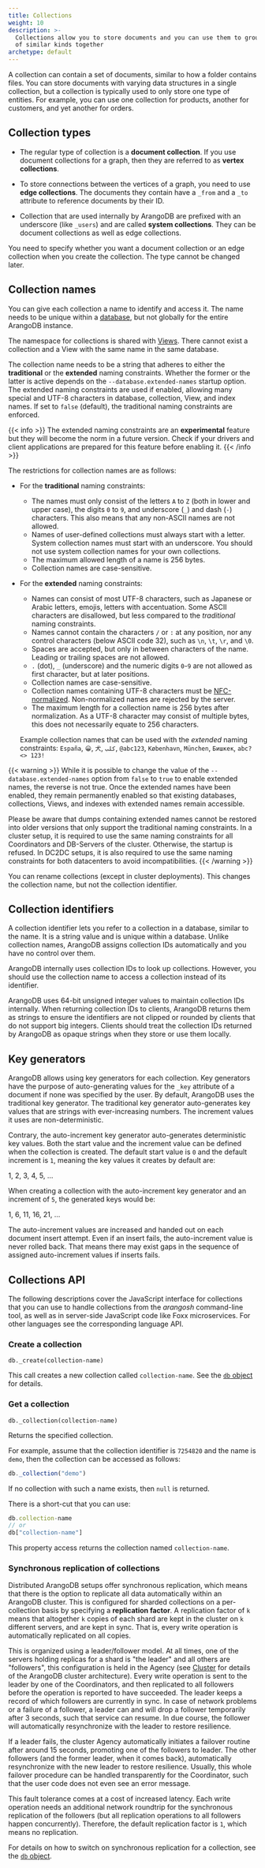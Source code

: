 ```yaml
---
title: Collections
weight: 10
description: >-
  Collections allow you to store documents and you can use them to group records
  of similar kinds together
archetype: default
---
```

A collection can contain a set of documents, similar to how a folder contains
files. You can store documents with varying data structures in a single
collection, but a collection is typically used to only store one type of
entities. For example, you can use one collection for products, another for
customers, and yet another for orders.

## Collection types

- The regular type of collection is a **document collection**. If you use
  document collections for a graph, then they are referred to as
  **vertex collections**.

- To store connections between the vertices of a graph, you need to use
  **edge collections**. The documents they contain have a `_from` and a `_to`
  attribute to reference documents by their ID.

- Collection that are used internally by ArangoDB are prefixed with an
  underscore (like `_users`) and are called **system collections**. They can be
  document collections as well as edge collections.

You need to specify whether you want a document collection or an edge collection
when you create the collection. The type cannot be changed later.

## Collection names

You can give each collection a name to identify and access it. The name needs to
be unique within a [database](databases.md), but not globally
for the entire ArangoDB instance.

The namespace for collections is shared with [Views](views.md).
There cannot exist a collection and a View with the same name in the same database.

The collection name needs to be a string that adheres to either the **traditional**
or the **extended** naming constraints. Whether the former or the latter is
active depends on the `--database.extended-names` startup option.
The extended naming constraints are used if enabled, allowing many special and
UTF-8 characters in database, collection, View, and index names. If set to
`false` (default), the traditional naming constraints are enforced.

{{< info >}}
The extended naming constraints are an **experimental** feature but they will
become the norm in a future version. Check if your drivers and client applications
are prepared for this feature before enabling it.
{{< /info >}}

The restrictions for collection names are as follows:

- For the **traditional** naming constraints:
  - The names must only consist of the letters `A` to `Z` (both in lower 
    and upper case), the digits `0` to `9`, and underscore (`_`) and dash (`-`)
    characters. This also means that any non-ASCII names are not allowed.
  - Names of user-defined collections must always start with a letter.
    System collection names must start with an underscore. You should not use
    system collection names for your own collections.
  - The maximum allowed length of a name is 256 bytes.
  - Collection names are case-sensitive.

- For the **extended** naming constraints:
  - Names can consist of most UTF-8 characters, such as Japanese or Arabic
    letters, emojis, letters with accentuation. Some ASCII characters are
    disallowed, but less compared to the  _traditional_ naming constraints.
  - Names cannot contain the characters `/` or `:` at any position, nor any
    control characters (below ASCII code 32), such as `\n`, `\t`, `\r`, and `\0`.
  - Spaces are accepted, but only in between characters of the name. Leading
    or trailing spaces are not allowed.
  - `.` (dot), `_` (underscore) and the numeric digits `0`-`9` are not allowed
    as first character, but at later positions.
  - Collection names are case-sensitive.
  - Collection names containing UTF-8 characters must be 
    [NFC-normalized](https://en.wikipedia.org/wiki/Unicode_equivalence#Normal_forms).
    Non-normalized names are rejected by the server.
  - The maximum length for a collection name is 256 bytes after normalization. 
    As a UTF-8 character may consist of multiple bytes, this does not necessarily 
    equate to 256 characters.

  Example collection names that can be used with the _extended_ naming constraints:
  `España`, `😀`, `犬`, `كلب`, `@abc123`, `København`, `München`, `Бишкек`, `abc? <> 123!`

{{< warning >}}
While it is possible to change the value of the
`--database.extended-names` option from `false` to `true` to enable
extended names, the reverse is not true. Once the extended names have been
enabled, they remain permanently enabled so that existing databases,
collections, Views, and indexes with extended names remain accessible.

Please be aware that dumps containing extended names cannot be restored
into older versions that only support the traditional naming constraints. In a
cluster setup, it is required to use the same naming constraints for all
Coordinators and DB-Servers of the cluster. Otherwise, the startup is
refused. In DC2DC setups, it is also required to use the same naming constraints
for both datacenters to avoid incompatibilities.
{{< /warning >}}

You can rename collections (except in cluster deployments). This changes the
collection name, but not the collection identifier.

## Collection identifiers

A collection identifier lets you refer to a collection in a database, similar to
the name. It is a string value and is unique within a database. Unlike
collection names, ArangoDB assigns collection IDs automatically and you have no
control over them.

ArangoDB internally uses collection IDs to look up collections. However, you
should use the collection name to access a collection instead of its identifier.

ArangoDB uses 64-bit unsigned integer values to maintain collection IDs
internally. When returning collection IDs to clients, ArangoDB returns them as
strings to ensure the identifiers are not clipped or rounded by clients that do
not support big integers. Clients should treat the collection IDs returned by
ArangoDB as opaque strings when they store or use them locally.

## Key generators

ArangoDB allows using key generators for each collection. Key generators
have the purpose of auto-generating values for the `_key` attribute of a document
if none was specified by the user. By default, ArangoDB uses the traditional
key generator. The traditional key generator auto-generates key values that
are strings with ever-increasing numbers. The increment values it uses are
non-deterministic.

Contrary, the auto-increment key generator auto-generates deterministic key
values. Both the start value and the increment value can be defined when the
collection is created. The default start value is `0` and the default increment
is `1`, meaning the key values it creates by default are:

1, 2, 3, 4, 5, ...

When creating a collection with the auto-increment key generator and an
increment of `5`, the generated keys would be:

1, 6, 11, 16, 21, ...

The auto-increment values are increased and handed out on each document insert
attempt. Even if an insert fails, the auto-increment value is never rolled back.
That means there may exist gaps in the sequence of assigned auto-increment values
if inserts fails.

## Collections API

The following descriptions cover the JavaScript interface for collections that
you can use to handle collections from the _arangosh_ command-line tool, as
well as in server-side JavaScript code like Foxx microservices.
For other languages see the corresponding language API.

### Create a collection

`db._create(collection-name)`

This call creates a new collection called `collection-name`.
See the [`db` object](../../develop/javascript-api/@arangodb/db-object.md#db_createcollection-name--properties--type--options)
for details.

### Get a collection

`db._collection(collection-name)`

Returns the specified collection.

For example, assume that the collection identifier is `7254820` and the name is
`demo`, then the collection can be accessed as follows:

```js
db._collection("demo")
```

If no collection with such a name exists, then `null` is returned.


There is a short-cut that you can use:

```js
db.collection-name
// or
db["collection-name"]
```

This property access returns the collection named `collection-name`.

### Synchronous replication of collections

Distributed ArangoDB setups offer synchronous replication,
which means that there is the option to replicate all data
automatically within an ArangoDB cluster. This is configured for sharded
collections on a per-collection basis by specifying a **replication factor**.
A replication factor of `k` means that altogether `k` copies of each shard are
kept in the cluster on `k` different servers, and are kept in sync. That is,
every write operation is automatically replicated on all copies.

This is organized using a leader/follower model. At all times, one of the
servers holding replicas for a shard is "the leader" and all others
are "followers", this configuration is held in the Agency (see 
[Cluster](../../deploy/deployment/cluster/_index.md) for details of the ArangoDB
cluster architecture). Every write operation is sent to the leader
by one of the Coordinators, and then replicated to all followers
before the operation is reported to have succeeded. The leader keeps
a record of which followers are currently in sync. In case of network
problems or a failure of a follower, a leader can and will drop a follower 
temporarily after 3 seconds, such that service can resume. In due course,
the follower will automatically resynchronize with the leader to restore
resilience.

If a leader fails, the cluster Agency automatically initiates a failover
routine after around 15 seconds, promoting one of the followers to
leader. The other followers (and the former leader, when it comes back),
automatically resynchronize with the new leader to restore resilience.
Usually, this whole failover procedure can be handled transparently
for the Coordinator, such that the user code does not even see an error 
message.

This fault tolerance comes at a cost of increased latency.
Each write operation needs an additional network roundtrip for the
synchronous replication of the followers (but all replication operations
to all followers happen concurrently). Therefore, the default replication
factor is `1`, which means no replication.

For details on how to switch on synchronous replication for a collection,
see the [`db` object](../../develop/javascript-api/@arangodb/db-object.md#db_createcollection-name--properties--type--options).
